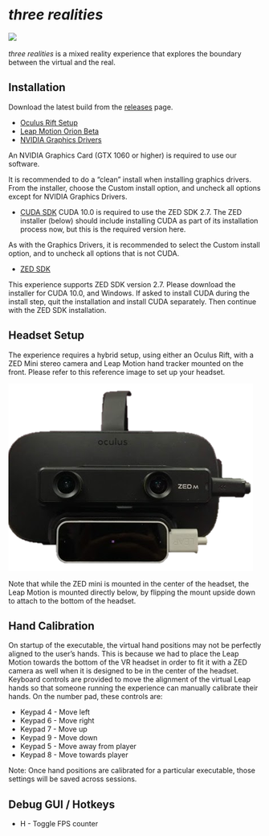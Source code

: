 # _three realities_

![](/img/stretchy-hand.gif)

_three realities_ is a mixed reality experience that explores the boundary between the virtual and the real.

## Installation

Download the latest build from the [releases](https://github.com/yariza/three-realities/releases) page.

- [Oculus Rift Setup](https://www.oculus.com/setup/)
- [Leap Motion Orion Beta](https://developer.leapmotion.com/get-started/)
- [NVIDIA Graphics Drivers](https://www.nvidia.com/Download/Find.aspx?lang=en-us)

An NVIDIA Graphics Card (GTX 1060 or higher) is required to use our software.

It is recommended to do a “clean” install when installing graphics drivers. From the installer, choose the Custom install option, and uncheck all options except for NVIDIA Graphics Drivers.

- [CUDA SDK](https://developer.nvidia.com/cuda-10.0-download-archive)
CUDA 10.0 is required to use the ZED SDK 2.7. The ZED installer (below) should include installing CUDA as part of its installation process now, but this is the required version here.

As with the Graphics Drivers, it is recommended to select the Custom install option, and to uncheck all options that is not CUDA.

- [ZED SDK](https://www.stereolabs.com/developers/release/2.7/#sdkdownloads_anchor)

This experience supports ZED SDK version 2.7. Please download the installer for CUDA 10.0, and Windows.
If asked to install CUDA during the install step, quit the installation and install CUDA separately. Then continue with the ZED SDK installation.

## Headset Setup

The experience requires a hybrid setup, using either an Oculus Rift, with a ZED Mini stereo camera and Leap Motion hand tracker mounted on the front. Please refer to this reference image to set up your headset.

![](/img/oculus-zed-leap.png)

Note that while the ZED mini is mounted in the center of the headset, the Leap Motion is mounted directly below, by flipping the mount upside down to attach to the bottom of the headset.

## Hand Calibration

On startup of the executable, the virtual hand positions may not be perfectly aligned to the user’s hands. This is because we had to place the Leap Motion towards the bottom of the VR headset in order to fit it with a ZED camera as well when it is designed to be in the center of the headset. Keyboard controls are provided to move the alignment of the virtual Leap hands so that someone running the experience can manually calibrate their hands. On the number pad, these controls are:

- Keypad 4 - Move left
- Keypad 6 - Move right
- Keypad 7 - Move up
- Keypad 9 - Move down
- Keypad 5 - Move away from player
- Keypad 8 - Move towards player

Note: Once hand positions are calibrated for a particular executable, those settings will be saved across sessions.

## Debug GUI / Hotkeys

- H - Toggle FPS counter
